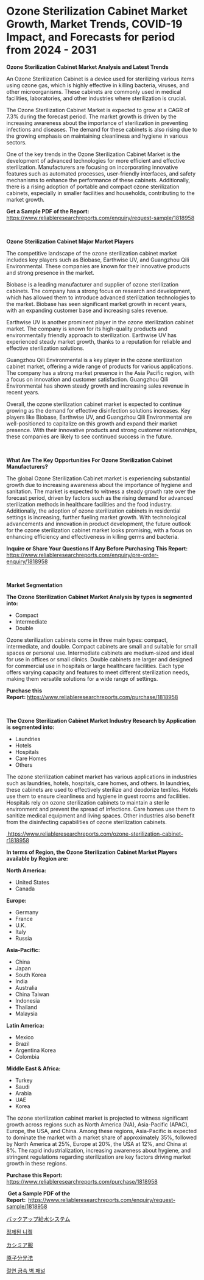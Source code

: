 <p><h1>Ozone Sterilization Cabinet Market Growth, Market Trends, COVID-19 Impact, and Forecasts for period from 2024 - 2031</h1></p><p><strong>Ozone Sterilization Cabinet Market Analysis and Latest Trends</strong></p>
<p><p>An Ozone Sterilization Cabinet is a device used for sterilizing various items using ozone gas, which is highly effective in killing bacteria, viruses, and other microorganisms. These cabinets are commonly used in medical facilities, laboratories, and other industries where sterilization is crucial.</p><p>The Ozone Sterilization Cabinet Market is expected to grow at a CAGR of 7.3% during the forecast period. The market growth is driven by the increasing awareness about the importance of sterilization in preventing infections and diseases. The demand for these cabinets is also rising due to the growing emphasis on maintaining cleanliness and hygiene in various sectors.</p><p>One of the key trends in the Ozone Sterilization Cabinet Market is the development of advanced technologies for more efficient and effective sterilization. Manufacturers are focusing on incorporating innovative features such as automated processes, user-friendly interfaces, and safety mechanisms to enhance the performance of these cabinets. Additionally, there is a rising adoption of portable and compact ozone sterilization cabinets, especially in smaller facilities and households, contributing to the market growth.</p></p>
<p><strong>Get a Sample PDF of the Report:&nbsp;</strong> <a href="https://www.reliableresearchreports.com/enquiry/request-sample/1818958">https://www.reliableresearchreports.com/enquiry/request-sample/1818958</a></p>
<p>&nbsp;</p>
<p><strong>Ozone Sterilization Cabinet Major Market Players</strong></p>
<p><p>The competitive landscape of the ozone sterilization cabinet market includes key players such as Biobase, Earthwise UV, and Guangzhou Qili Environmental. These companies are known for their innovative products and strong presence in the market.</p><p>Biobase is a leading manufacturer and supplier of ozone sterilization cabinets. The company has a strong focus on research and development, which has allowed them to introduce advanced sterilization technologies to the market. Biobase has seen significant market growth in recent years, with an expanding customer base and increasing sales revenue.</p><p>Earthwise UV is another prominent player in the ozone sterilization cabinet market. The company is known for its high-quality products and environmentally friendly approach to sterilization. Earthwise UV has experienced steady market growth, thanks to a reputation for reliable and effective sterilization solutions.</p><p>Guangzhou Qili Environmental is a key player in the ozone sterilization cabinet market, offering a wide range of products for various applications. The company has a strong market presence in the Asia Pacific region, with a focus on innovation and customer satisfaction. Guangzhou Qili Environmental has shown steady growth and increasing sales revenue in recent years.</p><p>Overall, the ozone sterilization cabinet market is expected to continue growing as the demand for effective disinfection solutions increases. Key players like Biobase, Earthwise UV, and Guangzhou Qili Environmental are well-positioned to capitalize on this growth and expand their market presence. With their innovative products and strong customer relationships, these companies are likely to see continued success in the future.</p></p>
<p>&nbsp;</p>
<p><strong>What Are The Key Opportunities For Ozone Sterilization Cabinet Manufacturers?</strong></p>
<p><p>The global Ozone Sterilization Cabinet market is experiencing substantial growth due to increasing awareness about the importance of hygiene and sanitation. The market is expected to witness a steady growth rate over the forecast period, driven by factors such as the rising demand for advanced sterilization methods in healthcare facilities and the food industry. Additionally, the adoption of ozone sterilization cabinets in residential settings is increasing, further fueling market growth. With technological advancements and innovation in product development, the future outlook for the ozone sterilization cabinet market looks promising, with a focus on enhancing efficiency and effectiveness in killing germs and bacteria.</p></p>
<p><strong>Inquire or Share Your Questions If Any Before Purchasing This Report:</strong> <a href="https://www.reliableresearchreports.com/enquiry/pre-order-enquiry/1818958">https://www.reliableresearchreports.com/enquiry/pre-order-enquiry/1818958</a></p>
<p>&nbsp;</p>
<p><strong>Market Segmentation</strong></p>
<p><strong>The Ozone Sterilization Cabinet Market Analysis by types is segmented into:</strong></p>
<p><ul><li>Compact</li><li>Intermediate</li><li>Double</li></ul></p>
<p><p>Ozone sterilization cabinets come in three main types: compact, intermediate, and double. Compact cabinets are small and suitable for small spaces or personal use. Intermediate cabinets are medium-sized and ideal for use in offices or small clinics. Double cabinets are larger and designed for commercial use in hospitals or large healthcare facilities. Each type offers varying capacity and features to meet different sterilization needs, making them versatile solutions for a wide range of settings.</p></p>
<p><strong>Purchase this Report:&nbsp;</strong><a href="https://www.reliableresearchreports.com/purchase/1818958">https://www.reliableresearchreports.com/purchase/1818958</a></p>
<p>&nbsp;</p>
<p><strong>The Ozone Sterilization Cabinet Market Industry Research by Application is segmented into:</strong></p>
<p><ul><li>Laundries</li><li>Hotels</li><li>Hospitals</li><li>Care Homes</li><li>Others</li></ul></p>
<p><p>The ozone sterilization cabinet market has various applications in industries such as laundries, hotels, hospitals, care homes, and others. In laundries, these cabinets are used to effectively sterilize and deodorize textiles. Hotels use them to ensure cleanliness and hygiene in guest rooms and facilities. Hospitals rely on ozone sterilization cabinets to maintain a sterile environment and prevent the spread of infections. Care homes use them to sanitize medical equipment and living spaces. Other industries also benefit from the disinfecting capabilities of ozone sterilization cabinets.</p></p>
<p><a href="https://www.reliableresearchreports.com/ozone-sterilization-cabinet-r1818958">&nbsp;https://www.reliableresearchreports.com/ozone-sterilization-cabinet-r1818958</a></p>
<p><strong>In terms of Region, the Ozone Sterilization Cabinet Market Players available by Region are:</strong></p>
<p>
    <p> <strong> North America: </strong>
        <ul>
            <li>United States</li>
            <li>Canada</li>
        </ul>
        </p> 
    <p> <strong> Europe: </strong>
        <ul>
            <li>Germany</li>
            <li>France</li>
            <li>U.K.</li>
            <li>Italy</li>
            <li>Russia</li>
        </ul>
        </p> 
    <p> <strong> Asia-Pacific: </strong>
        <ul>
            <li>China</li>
            <li>Japan</li>
            <li>South Korea</li>
            <li>India</li>
            <li>Australia</li>
            <li>China Taiwan</li>
            <li>Indonesia</li>
            <li>Thailand</li>
            <li>Malaysia</li>
        </ul>
        </p> 
    <p> <strong> Latin America: </strong>
        <ul>
            <li>Mexico</li>
            <li>Brazil</li>
            <li>Argentina Korea</li>
            <li>Colombia</li>
        </ul>
        </p> 
    <p> <strong> Middle East & Africa: </strong>
        <ul>
            <li>Turkey</li>
            <li>Saudi</li>
            <li>Arabia</li>
            <li>UAE</li>
            <li>Korea</li>
        </ul>
    </p>
    </p>
<p><p>The ozone sterilization cabinet market is projected to witness significant growth across regions such as North America (NA), Asia-Pacific (APAC), Europe, the USA, and China. Among these regions, Asia-Pacific is expected to dominate the market with a market share of approximately 35%, followed by North America at 25%, Europe at 20%, the USA at 12%, and China at 8%. The rapid industrialization, increasing awareness about hygiene, and stringent regulations regarding sterilization are key factors driving market growth in these regions.</p></p>
<p><strong>Purchase this Report: </strong><a href="https://www.reliableresearchreports.com/purchase/1818958">https://www.reliableresearchreports.com/purchase/1818958</a></p>
<p>&nbsp;<strong>Get a Sample PDF of the Report:&nbsp;&nbsp;</strong><a href="https://www.reliableresearchreports.com/enquiry/request-sample/1818958">https://www.reliableresearchreports.com/enquiry/request-sample/1818958</a></p>
<p><strong></strong></p>
<p><p><a href="https://github.com/nemesis2824/Market-Research-Report-List-1/blob/main/444746930376.md">バックアップ給水システム</a></p><p><a href="https://medium.com/@londonacobson5656/%EC%A0%95%EC%A0%9C-%EB%8B%88%EC%BC%88-%EC%8B%9C%EC%9E%A5%EC%9D%80-%EC%8B%9C%EC%9E%A5-%EC%A0%90%EC%9C%A0%EC%9C%A8-%ED%81%AC%EA%B8%B0-%EB%B0%8F-2031%EB%85%84%EA%B9%8C%EC%A7%80-%EC%98%88%EC%83%81%EB%90%9C-%EC%98%88%EC%B8%A1%EC%97%90-%EC%B4%88%EC%A0%90%EC%9D%84-%EB%A7%9E%EC%B6%A5%EB%8B%88%EB%8B%A4-4c70f4db83bc">정제된 니켈</a></p><p><a href="https://medium.com/@orlohagenes_12279/%E3%82%AD%E3%83%A3%E3%83%83%E3%82%B7%E3%83%A5%E3%83%9F%E3%82%A2%E8%A1%A3%E9%A1%9E%E5%B8%82%E5%A0%B4%E3%81%AE%E5%88%86%E6%9E%90%E3%81%A82024%E5%B9%B4%E3%81%8B%E3%82%892031%E5%B9%B4%E3%81%BE%E3%81%A7%E3%81%AE%E3%82%B5%E3%82%A4%E3%82%BA%E4%BA%88%E6%B8%AC-342d309c819d">カシミア服</a></p><p><a href="https://medium.com/@jaylonlesch1993/%E5%8E%9F%E5%AD%90%E5%88%86%E5%85%89%E5%88%86%E6%9E%90%E5%B8%82%E5%A0%B4-%E7%AB%B6%E4%BA%89%E5%88%86%E6%9E%90-%E5%B8%82%E5%A0%B4%E5%8B%95%E5%90%91-2031%E5%B9%B4%E3%81%BE%E3%81%A7%E3%81%AE%E4%BA%88%E6%B8%AC-3080ca54b169">原子分光法</a></p><p><a href="https://medium.com/@jaleelweissnat2022/%EB%8B%A8%EC%97%B4-%EA%B8%88%EC%86%8D-%EB%B2%BD-%ED%8C%A8%EB%84%90-%EC%8B%9C%EC%9E%A5-%EA%B7%9C%EB%AA%A8-cagr-%ED%8A%B8%EB%A0%8C%EB%93%9C-2024-2030-cef98dfe11cd">절연 금속 벽 패널</a></p></p>